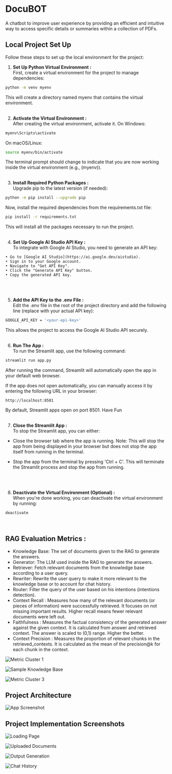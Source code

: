 # DocuBOT
A chatbot to improve user experience by providing an efficient and intuitive way to access specific details or summaries within a collection of PDFs.


## Local Project Set Up

Follow these steps to set up the local environment for the project:

1. **Set Up Python Virtual Environment :** <br>
First, create a virtual environment for the project to manage dependencies:
``` bash
python -m venv myenv
```
This will create a directory named myenv that contains the virtual environment.
<br>
<br>

2. **Activate the Virtual Environment :** <br>
After creating the virtual environment, activate it.
On Windows:
``` bash
myenv\Scripts\activate
```

On macOS/Linux:
``` bash
source myenv/bin/activate
```
The terminal prompt should change to indicate that you are now working inside the virtual environment (e.g., (myenv)).
<br>
<br>

3. **Install Required Python Packages :** <br>
Upgrade pip to the latest version (if needed):
``` bash
python -m pip install --upgrade pip
```

Now, install the required dependencies from the requirements.txt file:
``` bash
pip install -r requirements.txt
```
This will install all the packages necessary to run the project.
<br>
<br>

4. **Set Up Google AI Studio API Key :** <br>
To integrate with Google AI Studio, you need to generate an API key:
```
• Go to [Google AI Studio](https://ai.google.dev/aistudio).
• Sign in to your Google account.
• Navigate to "Get API Key".
• Click the "Generate API Key" button.
• Copy the generated API key.
```
<br>
<br>

5. **Add the API Key to the .env File :** <br>
Edit the .env file in the root of the project directory and add the following line (replace <your-api-key> with your actual API key):
``` bash
GOOGLE_API_KEY = '<your-api-key>'
```
This allows the project to access the Google AI Studio API securely.
<br>
<br>

6. **Run The App :** <br>
To run the Streamlit app, use the following command:
``` bash
streamlit run app.py
```
After running the command, Streamlit will automatically open the app in your default web browser.

If the app does not open automatically, you can manually access it by entering the following URL in your browser:
```
http://localhost:8501
```
By default, Streamlit apps open on port 8501.
Have Fun
<br>
<br>

7. **Close the Streamlit App :** <br>
To stop the Streamlit app, you can either:
- Close the browser tab where the app is running.
    Note: This will stop the app from being displayed in your browser but does not stop the app itself from running in the terminal.

- Stop the app from the terminal by pressing 'Ctrl + C'.
This will terminate the Streamlit process and stop the app from running.
<br>
<br>

8. **Deactivate the Virtual Environment (Optional) :** <br>
When you're done working, you can deactivate the virtual environment by running:
``` bash
deactivate
```
<br>

## RAG Evaluation Metrics : 
- Knowledge Base: The set of documents given to the RAG to generate the answers.
- Generator: The LLM used inside the RAG to generate the answers.
- Retriever: Fetch relevant documents from the knowledge base according to a user query.
- Rewriter: Rewrite the user query to make it more relevant to the knowledge base or to account for chat history.
- Router: Filter the query of the user based on his intentions (intentions detection).
- Context Recall : Measures how many of the relevant documents (or pieces of information) were successfully retrieved. It focuses on not missing important results. Higher recall means fewer relevant documents were left out.
- Faithfulness : Measures the factual consistency of the generated answer against the given context. It is calculated from answer and retrieved context. The answer is scaled to (0,1) range. Higher the better.
- Context Precision : Measures the proportion of relevant chunks in the retrieved_contexts. It is calculated as the mean of the precision@k for each chunk in the context.

![Metric Cluster 1](assets/m_ss1.png)

![Sample Knowledge Base](assets/m_ss2.png)

![Metric Cluster 3](assets/m_ss3.png)




## Project Architecture
![App Screenshot](assets/architecture.png)

## Project Implementation Screenshots
![Loading Page](assets/imp_ss1.png)

![Uploaded Documents](assets/imp_ss2.png)

![Output Generation](assets/imp_ss3.png)

![Chat History](assets/imp_ss4.png)